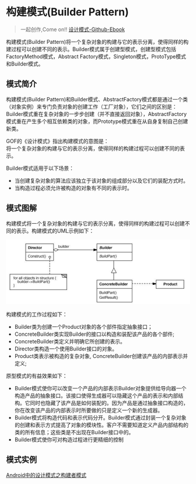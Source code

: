 # 构建模式(Builder Pattern)

> 一起创作,Come on!! [设计模式-Github-Ebook](https://github.com/media-tm/MTDesignPattern)

构建模式(Builder Pattern)将一个复杂对象的构建与它的表示分离，使得同样的构建过程可以创建不同的表示。Builder模式属于创建型模式，创建型模式包括FactoryMethod模式，Abstract Factory模式，Singleton模式，ProtoType模式和Builder模式。

## 模式简介

构建模式(Builder Pattern)和Builder模式、AbstractFactory模式都是通过一个类（对象实例）来专门负责对象的创建工作（工厂对象），它们之间的区别是：Builder模式重在复杂对象的一步步创建（并不直接返回对象），AbstractFactory模式重在产生多个相互依赖类的对象，而Prototype模式重在从自身复制自己创建新类。

GOF的《设计模式》指出构建模式的意图是：  
将一个复杂对象的构建与它的表示分离，使得同样的构建过程可以创建不同的表示。

Builder模式适用于以下场景：

- 当创建复杂对象的算法应该独立于该对象的组成部分以及它们的装配方式时。
- 当构造过程必须允许被构造的对象有不同的表示时。

## 模式图解

构建模式将一个复杂对象的构建与它的表示分离，使得同样的构建过程可以创建不同的表示。构建模式的UML示例如下：

![构建模式示例](../images/creational_builder.jpg)

构建模式的工作过程如下：

- Builder类为创建一个Product对象的各个部件指定抽象接口；
- ConcreteBuilder类实现Builder的接口以构造和装配该产品的各个部件;
- ConcreteBuilder类定义并明确它所创建的表示。
- Director类构造一个使用Builder接口的对象。
- Product类表示被构造的复杂对象, ConcreteBuilder创建该产品的内部表示并定义;

原型模式的有益效果如下：

- Builder模式使你可以改变一个产品的内部表示Builder对象提供给导向器一个构造产品的抽象接口。该接口使得生成器可以隐藏这个产品的表示和内部结构。它同时也隐藏了该产品是如何装配的。因为产品是通过抽象接口构造的，你在改变该产品的内部表示时所要做的只是定义一个新的生成器。
- Builder模式将构造代码和表示代码分开。Builder模式通过封装一个复杂对象的创建和表示方式提高了对象的模块性。客户不需要知道定义产品内部结构的类的所有信息；这些类是不出现在Builder接口中的。
- Builder模式使你可对构造过程进行更精细的控制

## 模式实例

[Android中的设计模式之构建者模式](https://yq.aliyun.com/articles/628894)